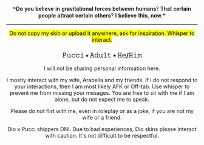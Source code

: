 <p align="center"> ❝𝐃𝐨 𝐲𝐨𝐮 𝐛𝐞𝐥𝐢𝐞𝐯𝐞 𝐢𝐧 𝐠𝐫𝐚𝐯𝐢𝐭𝐚𝐭𝐢𝐨𝐧𝐚𝐥 𝐟𝐨𝐫𝐜𝐞𝐬 𝐛𝐞𝐭𝐰𝐞𝐞𝐧 𝐡𝐮𝐦𝐚𝐧𝐬? 𝐓𝐡𝐚𝐭 𝐜𝐞𝐫𝐭𝐚𝐢𝐧 𝐩𝐞𝐨𝐩𝐥𝐞 𝐚𝐭𝐭𝐫𝐚𝐜𝐭 𝐜𝐞𝐫𝐭𝐚𝐢𝐧 𝐨𝐭𝐡𝐞𝐫𝐬? 𝐈 𝐛𝐞𝐥𝐢𝐞𝐯𝐞 𝐭𝐡𝐢𝐬, 𝐧𝐨𝐰.❞

---

<p align="center"> <mark>Do not copy my skin or upload it anywhere, ask for inspiration. Whisper to interact.</mark>

### *<p align=center>* 𝙿𝚞𝚌𝚌𝚒 ⭒ 𝙰𝚍𝚞𝚕𝚝 ⭒ 𝙷𝚎/𝙷𝚒𝚖
<p align="center"> I will not be sharing personal information here.

<p align=center> I mostly interact with my wife, Arabella and my friends. If I do not respond to your interactions, then I am most likely AFK or Off-tab. Use whisper to prevent me from missing your mesages. You are free to sit with me if I am alone, but do not expect me to speak. 

<p align=center> Please do not flirt with me, even in roleplay or as a joke, if you are not my wife or a friend. 
<p align=center> Dio x Pucci shippers DNI. Due to bad experiences, Dio skins please interact with caution. It's not difficult to be respectful.
</p>
